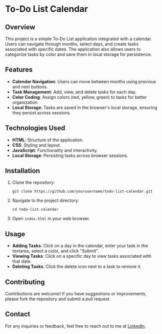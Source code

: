 <h1>To-Do List Calendar</h1>
    <h2>Overview</h2>
    <p>This project is a simple To-Do List application integrated with a calendar. Users can navigate through months, select days, and create tasks associated with specific dates. The application also allows users to categorize tasks by color and save them in local storage for persistence.</p>
    <h2>Features</h2>
    <ul>
        <li><strong>Calendar Navigation</strong>: Users can move between months using previous and next buttons.</li>
        <li><strong>Task Management</strong>: Add, view, and delete tasks for each day.</li>
        <li><strong>Color Coding</strong>: Assign colors (red, yellow, green) to tasks for better organization.</li>
        <li><strong>Local Storage</strong>: Tasks are saved in the browser's local storage, ensuring they persist across sessions.</li>
    </ul>
    <h2>Technologies Used</h2>
    <ul>
        <li><strong>HTML</strong>: Structure of the application.</li>
        <li><strong>CSS</strong>: Styling and layout.</li>
        <li><strong>JavaScript</strong>: Functionality and interactivity.</li>
        <li><strong>Local Storage</strong>: Persisting tasks across browser sessions.</li>
    </ul>
    <h2>Installation</h2>
    <ol>
        <li>Clone the repository:
            <pre><code>git clone https://github.com/yourusername/todo-list-calendar.git</code></pre>
        </li>
        <li>Navigate to the project directory:
            <pre><code>cd todo-list-calendar</code></pre>
        </li>
        <li>Open <code>index.html</code> in your web browser.</li>
    </ol>
    <h2>Usage</h2>
    <ul>
        <li><strong>Adding Tasks</strong>: Click on a day in the calendar, enter your task in the textarea, select a color, and click "Submit".</li>
        <li><strong>Viewing Tasks</strong>: Click on a specific day to view tasks associated with that date.</li>
        <li><strong>Deleting Tasks</strong>: Click the delete icon next to a task to remove it.</li>
    </ul>
    <h2>Contributing</h2>
    <p>Contributions are welcome! If you have suggestions or improvements, please fork the repository and submit a pull request.</p>
    <h2>Contact</h2>
    <p>For any inquiries or feedback, feel free to reach out to me at <a href="https://www.linkedin.com/in/ana-burcovschi-2a0b8b271/">LinkedIn</a>.</p>
